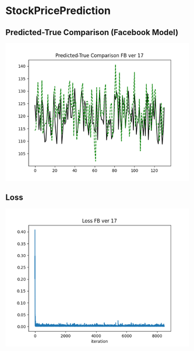 # StockPricePrediction

## Predicted-True Comparison (Facebook Model)

![comparison](comparison/FB_lr_0.0001_ver_17_accuracy.png)

## Loss

![loss](loss/FB_lr_0.0001_ver_17_loss.png)
